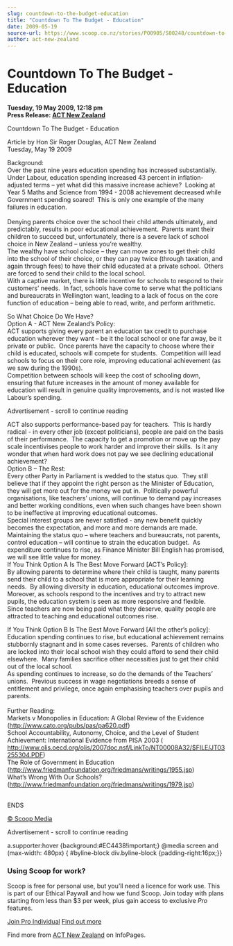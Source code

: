 ```yaml
---
slug: countdown-to-the-budget-education
title: "Countdown To The Budget - Education"
date: 2009-05-19
source-url: https://www.scoop.co.nz/stories/PO0905/S00248/countdown-to-the-budget-education.htm
author: act-new-zealand
---
```

Countdown To The Budget - Education
===================================

**Tuesday, 19 May 2009, 12:18 pm**  
**Press Release: [ACT New Zealand](https://info.scoop.co.nz/ACT_New_Zealand)**

Countdown To The Budget - Education

Article by Hon Sir Roger Douglas, ACT New Zealand  
Tuesday, May 19 2009 

Background:  
Over the past nine years education spending has increased substantially.  Under Labour, education spending increased 43 percent in inflation-adjusted terms – yet what did this massive increase achieve?  Looking at Year 5 Maths and Science from 1994 - 2008 achievement decreased while Government spending soared!  This is only one example of the many failures in education.  
   
Denying parents choice over the school their child attends ultimately, and predictably, results in poor educational achievement.  Parents want their children to succeed but, unfortunately, there is a severe lack of school choice in New Zealand – unless you’re wealthy.  
The wealthy have school choice – they can move zones to get their child into the school of their choice, or they can pay twice (through taxation, and again through fees) to have their child educated at a private school.  Others are forced to send their child to the local school.  
With a captive market, there is little incentive for schools to respond to their customers’ needs.  In fact, schools have come to serve what the politicians and bureaucrats in Wellington want, leading to a lack of focus on the core function of education – being able to read, write, and perform arithmetic.

So What Choice Do We Have?  
Option A - ACT New Zealand’s Policy:  
ACT supports giving every parent an education tax credit to purchase education wherever they want – be it the local school or one far away, be it private or public.  Once parents have the capacity to choose where their child is educated, schools will compete for students.  Competition will lead schools to focus on their core role, improving educational achievement (as we saw during the 1990s).  
Competition between schools will keep the cost of schooling down, ensuring that future increases in the amount of money available for education will result in genuine quality improvements, and is not wasted like Labour’s spending.

Advertisement - scroll to continue reading





ACT also supports performance-based pay for teachers.  This is hardly radical - in every other job (except politicians), people are paid on the basis of their performance.  The capacity to get a promotion or move up the pay scale incentivises people to work harder and improve their skills.  Is it any wonder that when hard work does not pay we see declining educational achievement?   
Option B – The Rest:  
Every other Party in Parliament is wedded to the status quo.  They still believe that if they appoint the right person as the Minister of Education, they will get more out for the money we put in.  Politically powerful organisations, like teachers’ unions, will continue to demand pay increases and better working conditions, even when such changes have been shown to be ineffective at improving educational outcomes.  
Special interest groups are never satisfied - any new benefit quickly becomes the expectation, and more and more demands are made.  Maintaining the status quo – where teachers and bureaucrats, not parents, control education – will continue to strain the education budget.  As expenditure continues to rise, as Finance Minister Bill English has promised, we will see little value for money.  
If You Think Option A Is The Best Move Forward \[ACT’s Policy\]:  
By allowing parents to determine where their child is taught, many parents send their child to a school that is more appropriate for their learning needs.  By allowing diversity in education, educational outcomes improve.  Moreover, as schools respond to the incentives and try to attract new pupils, the education system is seen as more responsive and flexible.  
Since teachers are now being paid what they deserve, quality people are attracted to teaching and educational outcomes rise.   

If You Think Option B Is The Best Move Forward \[All the other’s policy\]:  
Education spending continues to rise, but educational achievement remains stubbornly stagnant and in some cases reverses.  Parents of children who are locked into their local school wish they could afford to send their child elsewhere.  Many families sacrifice other necessities just to get their child out of the local school.  
As spending continues to increase, so do the demands of the Teachers’ unions.  Previous success in wage negotiations breeds a sense of entitlement and privilege, once again emphasising teachers over pupils and parents.  
   
Further Reading:  
Markets v Monopolies in Education: A Global Review of the Evidence  
(http://www.cato.org/pubs/pas/pa620.pdf)  
School Accountability, Autonomy, Choice, and the Level of Student Achievement: International Evidence from PISA 2003 ( http://www.olis.oecd.org/olis/2007doc.nsf/LinkTo/NT00008A32/$FILE/JT03255304.PDF)  
The Role of Government in Education  
(http://www.friedmanfoundation.org/friedmans/writings/1955.jsp)  
What’s Wrong With Our Schools?  
(http://www.friedmanfoundation.org/friedmans/writings/1979.jsp)

   
ENDS

  

[© Scoop Media](http://www.scoop.co.nz/about/terms.html)  

Advertisement - scroll to continue reading



a.supporter:hover {background:#EC4438!important;} @media screen and (max-width: 480px) { #byline-block div.byline-block {padding-right:16px;}}

### Using Scoop for work?

Scoop is free for personal use, but you’ll need a licence for work use. This is part of our Ethical Paywall and how we fund Scoop. Join today with plans starting from less than $3 per week, plus gain access to exclusive _Pro_ features.  
  
[Join Pro Individual](https://pro.scoop.co.nz/Individual/?from=ProIn24) [Find out more](https://pro.scoop.co.nz/using-scoop-for-work/?from=ProIn24)

Find more from [ACT New Zealand](https://info.scoop.co.nz/ACT_New_Zealand) on InfoPages.